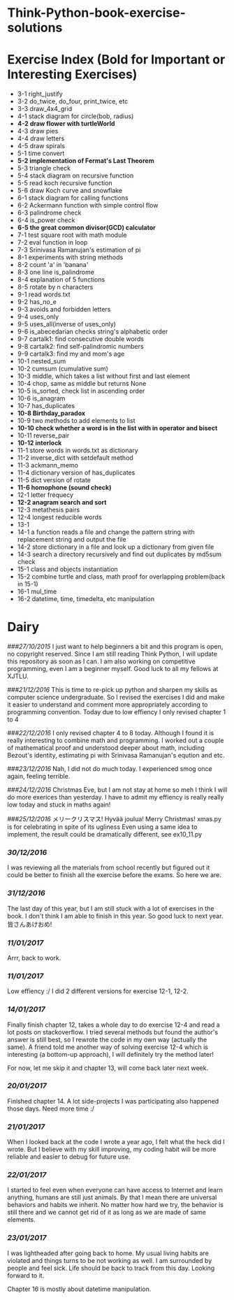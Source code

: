 # Think-Python-book-exercise-solutions

# Exercise Index (Bold for Important or Interesting Exercises)
* 3-1 right_justify
* 3-2 do_twice, do_four, print_twice, etc
* 3-3 draw_4x4_grid
* 4-1 stack diagram for circle(bob, radius)
* __4-2 draw flower with turtleWorld__
* 4-3 draw pies 
* 4-4 draw letters
* 4-5 draw spirals
* 5-1 time convert
* __5-2 implementation of Fermat's Last Theorem__
* 5-3 triangle check
* 5-4 stack diagram on recursive function
* 5-5 read koch recursive function
* 5-6 draw Koch curve and snowflake
* 6-1 stack diagram for calling functions
* 6-2 Ackermann function with simple control flow
* 6-3 palindrome check
* 6-4 is_power check
* __6-5 the great common divisor(GCD) calculator__
* 7-1 test square root with math module
* 7-2 eval function in loop
* 7-3 Srinivasa Ramanujan's estimation of pi
* 8-1 experiments with string methods
* 8-2 count 'a' in 'banana'
* 8-3 one line is_palindrome
* 8-4 explanation of 5 functions
* 8-5 rotate by n characters
* 9-1 read words.txt
* 9-2 has_no_e
* 9-3 avoids and forbidden letters
* 9-4 uses_only
* 9-5 uses_all(inverse of uses_only)
* 9-6 is_abecedarian checks string's alphabetic order
* 9-7 cartalk1: find consecutive double words
* 9-8 cartalk2: find self-palindromic numbers
* 9-9 cartalk3: find my and mom's age
* 10-1 nested_sum
* 10-2 cumsum (cumulative sum)
* 10-3 middle, which takes a list without first and last element
* 10-4 chop, same as middle but returns None
* 10-5 is_sorted, check list in ascending order
* 10-6 is_anagram
* 10-7 has_duplicates
* __10-8 Birthday_paradox__
* 10-9 two methods to add elements to list
* __10-10 check whether a word is in the list with in operator and bisect__
* 10-11 reverse_pair
* __10-12 interlock__
* 11-1 store words in words.txt as dictionary
* 11-2 inverse_dict with setdefault method
* 11-3 ackmann_memo
* 11-4 dictionary version of has_duplicates
* 11-5 dict version of rotate
* __11-6 homophone (sound check)__
* 12-1 letter frequecy
* __12-2 anagram search and sort__
* 12-3 metathesis pairs
* 12-4 longest reducible words
* 13-1
* 14-1 a function reads a file and change the pattern string with replacement string and output the file
* 14-2 store dictionary in a file and look up a dictionary from given file
* 14-3 search a directory recursively and find out duplicates by md5sum check
* 15-1 class and objects instantiation
* 15-2 combine turtle and class, math proof for overlapping problem(back in 15-1)
* 16-1 mul_time
* 16-2 datetime, time, timedelta, etc manipulation


# Dairy
###_27/10/2015_
I just want to help beginners a bit and this program is open, no copyright reserved. Since I am still reading Think Python, I will update this repository as soon as I can. I am also working on competitive programming, even I am a beginner myself. Good luck to all my fellows at XJTLU.

###_21/12/2016_
This is time to re-pick up python and sharpen my skills as computer science undergraduate. So I revised the exercises I did and make it easier to understand and comment more appropriately according to programming convention.  Today due to low effiency I only revised chapter 1 to 4

###_22/12/2016_
I only revised chapter 4 to 8 today. Although I found it is really interesting to combine math and programming. I worked out a couple of mathematical proof and understood deeper about math, including Bezout's identity, estimating pi with Srinivasa Ramanujan's eqution and etc.

###_23/12/2016_
Nah, I did not do much today. I experienced smog once again, feeling terrible.

###_24/12/2016_
Christmas Eve, but I am not stay at home so meh I think I will do more exerices than yesterday. I have to admit my effiency is really really low today and stuck in maths again! 

###_25/12/2016_
メリークリスマス! Hyvää joulua! Merry Christmas!
xmas.py is for celebrating in spite of its ugliness
Even using a same idea to implement, the result could be dramatically different, see ex10_11.py

### _30/12/2016_
I was reviewing all the materials from school recently but figured out it could be better to finish all the exercise before the exams. So here we are.

### _31/12/2016_
The last day of this year, but I am still stuck with a lot of exercises in the book. I don't think I am able to finish in this year. So good luck to next year. 皆さんあけおめ!

### _11/01/2017_
Arrr, back to work.

### _11/01/2017_
Low effiency :/ I did 2 different versions for exercise 12-1, 12-2.

### _14/01/2017_
Finally finish chapter 12, takes a whole day to do exercise 12-4 and read a lot posts on stackoverflow. I tried several methods but found the author's answer is still best, so I rewrote the code in my own way (actually the same). A friend told me another way of solving exercise 12-4 which is interesting (a bottom-up approach), I will definitely try the method later!

For now, let me skip it and chapter 13, will come back later next week.

### _20/01/2017_
Finished chapter 14. A lot side-projects I was participating also happened those days. Need more time :/

### _21/01/2017_
When I looked back at the code I wrote a year ago, I felt what the heck did I wrote. But I believe with my skill improving, my coding habit will be more reliable and easier to debug for future use.

### _22/01/2017_
I started to feel even when everyone can have access to Internet and learn anything, humans are still just animals. By that I mean there are universal behaviors and habits we inherit. No matter how hard we try, the behavior is still there and we cannot get rid of it as long as we are made of same elements.


### _23/01/2017_
I was lightheaded after going back to home. My usual living habits are violated and things turns to be not working as well. I am surrounded by people and feel sick. Life should be back to track from this day. Looking forward to it. 

Chapter 16 is mostly about datetime manipulation. 

